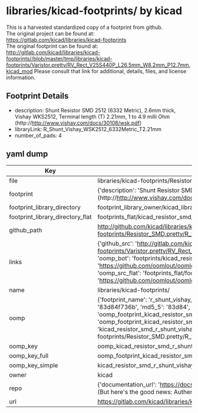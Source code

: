 # libraries/kicad-footprints/ by kicad  
This is a harvested standardized copy of a footprint from github.  
The original project can be found at:  
https://gitlab.com/kicad/libraries/kicad-footprints  
The original footprint can be found at:
http://gitlab.com/kicad/libraries/kicad-footprints//blob/master/tmp/libraries/kicad-footprints/Varistor.pretty/RV_Rect_V25S440P_L26.5mm_W8.2mm_P12.7mm.kicad_mod
Please consult that link for additional, details, files, and license information.  
## Footprint Details
* description: Shunt Resistor SMD 2512 (6332 Metric), 2.6mm thick, Vishay WKS2512, Terminal length (T) 2.21mm, 1 to 4.9 milli Ohm (http://http://www.vishay.com/docs/30108/wsk.pdf)  
* libraryLink: R_Shunt_Vishay_WSK2512_6332Metric_T2.21mm  
* number_of_pads: 4  
## yaml dump  
| Key | Value |  
| --- | --- |  
| file | libraries/kicad-footprints/Resistor_SMD.pretty/R_Shunt_Vishay_WSK2512_6332Metric_T2.21mm.kicad_mod |  
| footprint | {'description': 'Shunt Resistor SMD 2512 (6332 Metric), 2.6mm thick, Vishay WKS2512, Terminal length (T) 2.21mm, 1 to 4.9 milli Ohm (http://http://www.vishay.com/docs/30108/wsk.pdf)', 'libraryLink': 'R_Shunt_Vishay_WSK2512_6332Metric_T2.21mm', 'number_of_pads': 4} |  
| footprint_library_directory | footprint_library_owner/kicad_libraries/kicad-footprints/ |  
| footprint_library_directory_flat | footprints_flat/kicad_resistor_smd_r_shunt_vishay_wsk2512_6332metric_t2_21mm/working |  
| github_path | http://github.com/kicad/libraries/kicad-footprints//blob/master/tmp/libraries/kicad-footprints/Resistor_SMD.pretty/R_Shunt_Vishay_WSK2512_6332Metric_T2.21mm.kicad_mod |  
| links | {'github_src': 'http://gitlab.com/kicad/libraries/kicad-footprints//blob/master/tmp/libraries/kicad-footprints/Varistor.pretty/RV_Rect_V25S440P_L26.5mm_W8.2mm_P12.7mm.kicad_mod', 'github_src_repo': 'https://gitlab.com/kicad/libraries/kicad-footprints', 'oomp_bot': 'footprints/kicad_resistor_smd_r_shunt_vishay_wsk2512_6332metric_t2_21mm/working', 'oomp_bot_github': 'https://github.com/oomlout/oomlout_oomp_footprint_bot/tree/main/footprints/kicad_resistor_smd_r_shunt_vishay_wsk2512_6332metric_t2_21mm/working', 'oomp_src_flat': 'footprints_flat/footprints_flat/kicad_resistor_smd_r_shunt_vishay_wsk2512_6332metric_t2_21mm/working', 'oomp_src_flat_github': 'https://github.com/oomlout/oomlout_oomp_footprint_src/tree/main/footprints_flat/kicad_resistor_smd_r_shunt_vishay_wsk2512_6332metric_t2_21mm/working'} |  
| name | libraries/kicad-footprints/ |  
| oomp | {'footprint_name': 'r_shunt_vishay_wsk2512_6332metric_t2_21mm', 'library_name': 'resistor_smd', 'md5': '83d84f736bf0b6d9ebf89dfb5d52ba13', 'md5_10': '83d84f736b', 'md5_5': '83d84', 'md5_6': '83d84f', 'oomp_key': 'oomp_kicad_resistor_smd_r_shunt_vishay_wsk2512_6332metric_t2_21mm', 'oomp_key_extra': 'oomp_footprint_kicad_resistor_smd_r_shunt_vishay_wsk2512_6332metric_t2_21mm', 'oomp_key_full': 'oomp_footprint_kicad_resistor_smd_r_shunt_vishay_wsk2512_6332metric_t2_21mm_83d84f', 'oomp_key_simple': 'kicad_resistor_smd_r_shunt_vishay_wsk2512_6332metric_t2_21mm', 'original_filename': 'libraries/kicad-footprints/Resistor_SMD.pretty/R_Shunt_Vishay_WSK2512_6332Metric_T2.21mm.kicad_mod', 'owner_name': 'kicad'} |  
| oomp_key | oomp_kicad_resistor_smd_r_shunt_vishay_wsk2512_6332metric_t2_21mm |  
| oomp_key_full | oomp_footprint_kicad_resistor_smd_r_shunt_vishay_wsk2512_6332metric_t2_21mm |  
| oomp_key_simple | kicad_resistor_smd_r_shunt_vishay_wsk2512_6332metric_t2_21mm |  
| owner | kicad |  
| repo | {'documentation_url': 'https://docs.github.com/rest/overview/resources-in-the-rest-api#rate-limiting', 'message': "API rate limit exceeded for 84.66.173.59. (But here's the good news: Authenticated requests get a higher rate limit. Check out the documentation for more details.)"} |  
| url | https://gitlab.com/kicad/libraries/kicad-footprints |  

